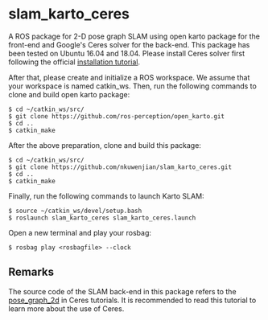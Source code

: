 # slam_karto_ceres
A ROS package for 2-D pose graph SLAM using open karto package for the front-end and Google's Ceres solver for the back-end. This package has been tested on Ubuntu 16.04 and 18.04. Please install Ceres solver first following the official [installation tutorial](http://ceres-solver.org/installation.html#linux).

After that, please create and initialize a ROS workspace. We assume that your workspace is named catkin_ws. Then, run the following commands to clone and build open karto package:
```
$ cd ~/catkin_ws/src/
$ git clone https://github.com/ros-perception/open_karto.git
$ cd ..
$ catkin_make
```

After the above preparation, clone and build this package:
```
$ cd ~/catkin_ws/src/
$ git clone https://github.com/nkuwenjian/slam_karto_ceres.git
$ cd ..
$ catkin_make
```

Finally, run the following commands to launch Karto SLAM:
```
$ source ~/catkin_ws/devel/setup.bash
$ roslaunch slam_karto_ceres slam_karto_ceres.launch
```

Open a new terminal and play your rosbag:
```
$ rosbag play <rosbagfile> --clock
```

## Remarks
The source code of the SLAM back-end in this package refers to the [pose_graph_2d](https://ceres-solver.googlesource.com/ceres-solver/+/master/examples/slam/pose_graph_2d) in Ceres tutorials. It is recommended to read this tutorial to learn more about the use of Ceres.
